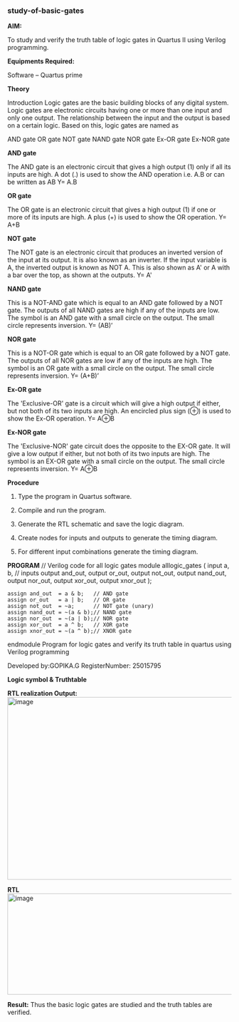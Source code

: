 ### study-of-basic-gates

**AIM:** 

To study and verify the truth table of logic gates in Quartus II using Verilog programming.

**Equipments Required:**

Software – Quartus prime 

**Theory**

Introduction Logic gates are the basic building blocks of any digital system. Logic gates are electronic circuits having one or more than one input and only one output. The relationship between the input and the output is based on a certain logic. Based on this, logic gates are named as

AND gate OR gate NOT gate NAND gate NOR gate Ex-OR gate Ex-NOR gate

**AND gate**

The AND gate is an electronic circuit that gives a high output (1) only if all its inputs are high. A dot (.) is used to show the AND operation i.e. A.B or can be written as AB
Y= A.B

**OR gate** 

The OR gate is an electronic circuit that gives a high output (1) if one or more of its inputs are high. A plus (+) is used to show the OR operation.
Y= A+B

**NOT gate**

The NOT gate is an electronic circuit that produces an inverted version of the input at its output. It is also known as an inverter. If the input variable is A, the inverted output is known as NOT A. This is also shown as A' or A with a bar over the top, as shown at the outputs.
Y= A'

**NAND gate**

This is a NOT-AND gate which is equal to an AND gate followed by a NOT gate. The outputs of all NAND gates are high if any of the inputs are low. The symbol is an AND gate with a small circle on the output. The small circle represents inversion.
Y= (AB)’

**NOR gate**

This is a NOT-OR gate which is equal to an OR gate followed by a NOT gate. The outputs of all NOR gates are low if any of the inputs are high. The symbol is an OR gate with a small circle on the output. The small circle represents inversion.
Y= (A+B)’

**Ex-OR gate**

The 'Exclusive-OR' gate is a circuit which will give a high output if either, but not both of its two inputs are high. An encircled plus sign (⊕) is used to show the Ex-OR operation.
Y= A⊕B

**Ex-NOR gate**

The 'Exclusive-NOR' gate circuit does the opposite to the EX-OR gate. It will give a low output if either, but not both of its two inputs are high. The symbol is an EX-OR gate with a small circle on the output. The small circle represents inversion.
Y= A⊕B

**Procedure** 

1.	Type the program in Quartus software.

2.	Compile and run the program.

3.	Generate the RTL schematic and save the logic diagram.

4.	Create nodes for inputs and outputs to generate the timing diagram.

5.	For different input combinations generate the timing diagram.


**PROGRAM**
// Verilog code for all logic gates
module alllogic_gates (
    input a, b,      // inputs
    output and_out,
    output or_out,
    output not_out,
    output nand_out,
    output nor_out,
    output xor_out,
    output xnor_out
);

    assign and_out  = a & b;   // AND gate
    assign or_out   = a | b;   // OR gate
    assign not_out  = ~a;      // NOT gate (unary)
    assign nand_out = ~(a & b);// NAND gate
    assign nor_out  = ~(a | b);// NOR gate
    assign xor_out  = a ^ b;   // XOR gate
    assign xnor_out = ~(a ^ b);// XNOR gate

endmodule
Program for logic gates and verify its truth table in quartus using Verilog programming

 Developed by:GOPIKA.G  RegisterNumber: 25015795
 
**Logic symbol & Truthtable**

**RTL realization Output:** 
<img width="698" height="410" alt="image" src="https://github.com/user-attachments/assets/53c61635-579e-4a18-82bb-95f364ba0e81" />

**RTL**
<img width="736" height="227" alt="image" src="https://github.com/user-attachments/assets/ab59cc7e-1a08-422e-ad23-1e1be92ea465" />

**Result:**
 Thus the basic logic gates are studied and the truth tables are verified.

